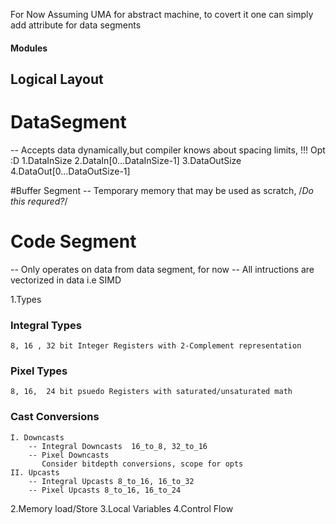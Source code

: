 
For Now Assuming UMA for abstract machine, to covert it one can
simply add attribute for data segments


#### Modules
## Logical Layout
# DataSegment
-- Accepts data dynamically,but compiler knows about spacing limits, !!! Opt :D 
1.DataInSize
2.DataIn[0...DataInSize-1]
3.DataOutSize
4.DataOut[0...DataOutSize-1]

#Buffer Segment
-- Temporary memory that may be used as scratch, /*Do this requred?*/

# Code Segment
 -- Only operates on data from data segment, for now
 -- All intructions are vectorized in data i.e SIMD

1.Types 
### Integral Types
	8, 16 , 32 bit Integer Registers with 2-Complement representation

### Pixel Types
	8, 16,  24 bit psuedo Registers with saturated/unsaturated math

### Cast Conversions
	I. Downcasts
		-- Integral Downcasts  16_to_8, 32_to_16
		-- Pixel Downcasts 
		   Consider bitdepth conversions, scope for opts 	    
	II. Upcasts   
		-- Integral Upcasts 8_to_16, 16_to_32
		-- Pixel Upcasts 8_to_16, 16_to_24
		
2.Memory load/Store
3.Local Variables
4.Control Flow
  


